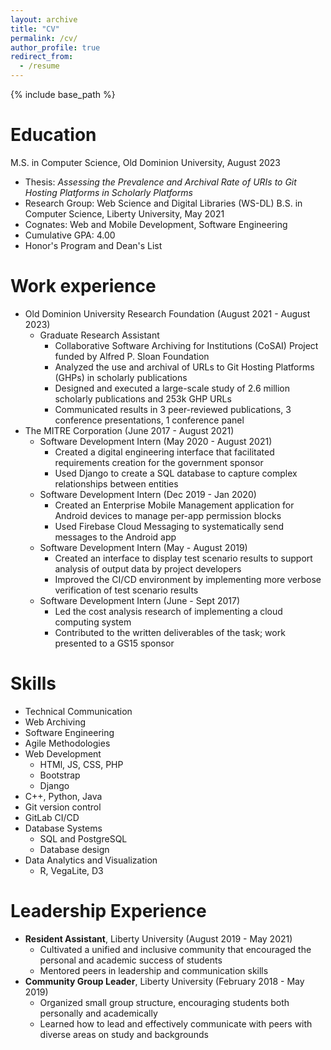 ```yaml
---
layout: archive
title: "CV"
permalink: /cv/
author_profile: true
redirect_from:
  - /resume
---
```


{% include base_path %}

Education
======
M.S. in Computer Science, Old Dominion University, August 2023
* Thesis: *Assessing the Prevalence and Archival Rate of URIs to Git Hosting Platforms in Scholarly Platforms*
* Research Group: Web Science and Digital Libraries (WS-DL)
B.S. in Computer Science, Liberty University, May 2021
* Cognates: Web and Mobile Development, Software Engineering
* Cumulative GPA: 4.00
* Honor's Program and Dean's List

Work experience
======
* Old Dominion University Research Foundation (August 2021 - August 2023)
  * Graduate Research Assistant
    * Collaborative Software Archiving for Institutions (CoSAI) Project funded by Alfred P. Sloan Foundation 
    * Analyzed the use and archival of URLs to Git Hosting Platforms (GHPs) in scholarly publications 
    * Designed and executed a large-scale study of 2.6 million scholarly publications and 253k GHP URLs
    * Communicated results in 3 peer-reviewed publications, 3 conference presentations, 1 conference panel
* The MITRE Corporation (June 2017 - August 2021)
  * Software Development Intern (May 2020 - August 2021)
    * Created a digital engineering interface that facilitated requirements creation for the government sponsor
    * Used Django to create a SQL database to capture complex relationships between entities
  * Software Development Intern (Dec 2019 - Jan 2020)
    * Created an Enterprise Mobile Management application for Android devices to manage per-app permission blocks
    * Used Firebase Cloud Messaging to systematically send messages to the Android app
  * Software Development Intern (May - August 2019)
    * Created an interface to display test scenario results to support analysis of output data by project developers
    * Improved the CI/CD environment by implementing more verbose verification of test scenario results
  * Software Development Intern (June - Sept 2017)
    * Led the cost analysis research of implementing a cloud computing system
    * Contributed to the written deliverables of the task; work presented to a GS15 sponsor
  
Skills
======
* Technical Communication
* Web Archiving
* Software Engineering
* Agile Methodologies
* Web Development
  * HTMl, JS, CSS, PHP
  * Bootstrap
  * Django
* C++, Python, Java
* Git version control
* GitLab CI/CD
* Database Systems
  * SQL and PostgreSQL
  * Database design
* Data Analytics and Visualization
  * R, VegaLite, D3

Leadership Experience
======
* **Resident Assistant**, Liberty University (August 2019 - May 2021)
  * Cultivated a unified and inclusive community that encouraged the personal and academic success of students
  * Mentored peers in leadership and communication skills
* **Community Group Leader**, Liberty University (February 2018 - May 2019)
  * Organized small group structure, encouraging students both personally and academically 
  * Learned how to lead and effectively communicate with peers with diverse areas on study and backgrounds